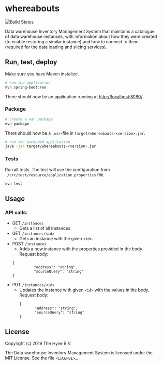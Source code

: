 # whereabouts


[![Build Status](https://travis-ci.org/thehyve/whereabouts.svg?branch=master)](https://travis-ci.org/thehyve/whereabouts/branches)

Data warehouse Inventory Management System that maintains a catalogue of data warehouse instances, 
with information about how they were created (to enable restoring a similar instance) 
and how to connect to them (required for the data loading and slicing services).

## Run, test, deploy

Make sure you have Maven installed.

```bash
# run the application
mvn spring-boot:run
```
There should now be an application running at [http://localhost:8080/](http://localhost:8080/).


### Package
```bash
# create a war package
mvn package
```
There should now be a `.war`-file in `target/whereabouts-<version>.jar`.
```bash
# run the packaged application
java -jar target/whereabouts-<version>.jar
```


### Tests

Run all tests. The test will use the configuration from `./src/test/resource/application.properties` file.

```bash
mvn test
```

## Usage


### API calls:

- GET `/instances`
   - Gets a list of all instances.
- GET `/instances/<id>`
   - Gets an instance with the given `<id>`.
- POST `/instances`
   - Adds a new instance with the properties provided in the body.
   Request body:
   ```
   {
             "address": "string",
             "sourceQuery": "string"
   }
   ```
- PUT `/instances/<id>`
   - Updates the instance with given `<id>` with the values in the body.
      Request body:
      ```
      {
             "address": "string",
             "sourceQuery": "string"
      }
      ```

License
-------

Copyright (c) 2019 The Hyve B.V.

The Data warehouse Inventory Management System is licensed under the MIT License. See the file `<LICENSE>`_.